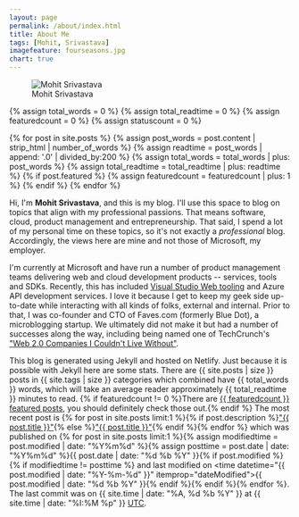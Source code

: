 ```yaml
---
layout: page
permalink: /about/index.html
title: About Me
tags: [Mohit, Srivastava]
imagefeature: fourseasons.jpg
chart: true
---
```

<figure>
  <img src="{{ site.baseurl }}/images/mohitsriv.jpg" alt="Mohit Srivastava">
  <figcaption>Mohit Srivastava</figcaption>
</figure>

{% assign total_words = 0 %}
{% assign total_readtime = 0 %}
{% assign featuredcount = 0 %}
{% assign statuscount = 0 %}

{% for post in site.posts %}
    {% assign post_words = post.content | strip_html | number_of_words %}
    {% assign readtime = post_words | append: '.0' | divided_by:200 %}
    {% assign total_words = total_words | plus: post_words %}
    {% assign total_readtime = total_readtime | plus: readtime %}
    {% if post.featured %}
    {% assign featuredcount = featuredcount | plus: 1 %}
    {% endif %}
{% endfor %}

Hi, I'm **Mohit Srivastava**, and this is my blog. I'll use this space to blog on topics
that align with my professional passions. That means software, cloud, product management
and entrepreneurship. That said, I spend a lot of my personal time on these topics, so it's 
not exactly a *professional* blog. Accordingly, the views here are mine and not those of 
Microsoft, my employer.

I'm currently at Microsoft and have run a number of product management teams delivering
web and cloud development products -- services, tools and SDKs. Recently, this has included [Visual Studio Web tooling](http://visualstudio.com/web) and Azure API development services. I love it because I 
get to keep my geek side up-to-date while interacting with all kinds of folks, external
and internal. Prior to that, I was co-founder and CTO of Faves.com (formerly Blue Dot), 
a microblogging startup. We ultimately did not make it but had a number of successes
along the way, including being named one of TechCrunch's ["Web 2.0 Companies I 
Couldn't Live Without"](http://techcrunch.com/2007/01/02/2007-web-20-companies-i-couldnt-live-without/).

This blog is generated using Jekyll and hosted on Netlify. Just
because it is possible with Jekyll here are some stats. There are {{ site.posts | size }} posts in {{ site.tags | size }} categories which combined have {{ total_words }} words, which will take an average reader approximately <span class="time">{{ total_readtime }}</span> minutes to read. {% if featuredcount != 0 %}There are <a href="{{ site.baseurl }}/featured">{{ featuredcount }} featured posts</a>, you should definitely check those out.{% endif %} The most recent post is {% for post in site.posts limit:1 %}{% if post.description %}<a href="{{ site.baseurl }}{{ post.url }}" title="{{ post.description }}">"{{ post.title }}"</a>{% else %}<a href="{{ site.baseurl }}{{ post.url }}" title="{{ post.description }}" title="Read more about {{ post.title }}">"{{ post.title }}"</a>{% endif %}{% endfor %} which was published on {% for post in site.posts limit:1 %}{% assign modifiedtime = post.modified | date: "%Y%m%d" %}{% assign posttime = post.date | date: "%Y%m%d" %}<time datetime="{{ post.date | date_to_xmlschema }}" class="post-time">{{ post.date | date: "%d %b %Y" }}</time>{% if post.modified %}{% if modifiedtime != posttime %} and last modified on <time datetime="{{ post.modified | date: "%Y-%m-%d" }}" itemprop="dateModified">{{ post.modified | date: "%d %b %Y" }}</time>{% endif %}{% endif %}{% endfor %}. The last commit was on {{ site.time | date: "%A, %d %b %Y" }} at {{ site.time | date: "%I:%M %p" }} [UTC](http://en.wikipedia.org/wiki/Coordinated_Universal_Time "Temps Universel Coordonné").

<!--
I am an PhD candidate in *ESE* at the [SEAS](http://www.seas.upenn.edu/) at **UPENN**. I am licensed as a Professional Engineer (P.E) to practice in the states of Texas, Massachusetts and California. I double majored in EECS and Mathematics during my undergraduate life at [MIT](http://www.mit.edu/), and currently focusing on Electrical Engineering for my post-graduate studies.

*[ESE]: Electrical and Systems Engineering
*[SEAS]: School of Engineering and Applied Science
*[MIT]: Massachusetts Institute of Technology
*[EECS]: Electrical and Computer Engineering
*[UPENN]: University of Pennsylvania

<figure>
	<img src="{{ site.baseurl }}/images/Hossain-Mohd-Faysal.jpg" alt="Hossain Mohammad Faysal">
	<figcaption>At Bates Linear Accelerator Center</figcaption>
</figure>

I was born and brought up in Doha. Yes, its a desert peninsula, yes we have camels and falcons and all the other Middle Eastern traits/stereotypes you can think of.

<figure class="third">
	<a href="{{ site.baseurl }}/images/about/1.jpg"><img src="{{ site.baseurl }}/images/about/1-001.jpg"></a>
	<a href="{{ site.baseurl }}/images/about/2.jpg"><img src="{{ site.baseurl }}/images/about/2-001.jpg"></a>
	<a href="{{ site.baseurl }}/images/about/3.jpg"><img src="{{ site.baseurl }}/images/about/3-001.jpg"></a>
</figure>
<figure class="half">
	<a href="{{ site.baseurl }}/images/about/4.jpg"><img src="{{ site.baseurl }}/images/about/4-001.jpg"></a>
	<a href="{{ site.baseurl }}/images/about/5.jpg"><img src="{{ site.baseurl }}/images/about/5-001.jpg"></a>
</figure>
<figure class="third">
	<a href="{{ site.baseurl }}/images/about/6.jpg"><img src="{{ site.baseurl }}/images/about/6-001.jpg"></a>
	<a href="{{ site.baseurl }}/images/about/7.jpg"><img src="{{ site.baseurl }}/images/about/7-001.jpg"></a>
	<a href="{{ site.baseurl }}/images/about/8.jpg"><img src="{{ site.baseurl }}/images/about/8-001.jpg"></a>
	<figcaption>Doha at its full glory.</figcaption>
</figure>

At some point in the not-terribly-distant future, I hope to found a self-sustaining collective of clever people, for fun, profit(?), and the promotion of human life in the universe. This might wind up in Qatar, Bangladesh, Scandinavia, the Massachusetts Bay Area, the SF Bay Area, Japan, Germany, or the dustbin of overly idealistic plans. (Yes, I have a special bin for overly idealistic plans. In my district they can't be recycled with residential mixed paper.) The most challenging aspect of this concept is to curtail unproductive competition with other people who will inevitably have the same idea. (Some sort of cooperative federation...) I'm presently looking for people who might be interested in being a part of such an organization.

Anyways, for now I'm just working toward changing the face of Electrical Engineering forever. Not that I necessarily expect to succeed, but it's something to strive for, and it's a fun problem to work on.


Entrepreneur  
Designer  
***Engineer***  
Inventor  

I
make
stuff.


*Beautiful, practical, meaningful stuff.*


I make what I love.

*I love what I do.*


But over the years, I noticed that somehow, along the way, software designed to help us be creative, actually made us less creative. That's because we believe our best ideas emerge when we use pencils and paper.
So I set out to build tools that work the way I do.


Tools for the creative space — the 53 centimeters that magically link head, heart, and hand. Tools as simple as pencil and paper. Tools so essential, I  really can't imagine work without them.


For
the makers,  
the creators,  
the discoverers,  
the original thinkers,  
***This is the space to create.***-->
